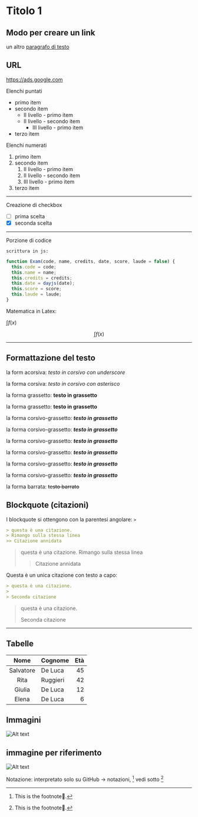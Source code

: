 # Titolo 1

## Modo per creare un link

un altro [paragrafo di testo](https://www.markdownguide.org/basic-syntax/ "Markdown: Basic Syntax")

## URL

<https://ads.google.com>

Elenchi puntati

* primo item
* secondo item
  * II livello - primo item
  * II livello - secondo item
    * III livello - primo item
* terzo item
  
Elenchi numerati

1. primo item
1. secondo item
   1. II livello - primo item
   1. II livello - secondo item
   1. III livello - primo item
1. terzo item

---
Creazione di checkbox

* [ ] prima scelta
* [x] seconda scelta

---

Porzione di codice

`scrittura in js:`

```js
function Exam(code, name, credits, date, score, laude = false) {
  this.code = code;
  this.name = name;
  this.credits = credits;
  this.date = dayjs(date);
  this.score = score;
  this.laude = laude;
}
```

Matematica in Latex:

$\int f(x)$

$$\int f(x)$$

---

## Formattazione del testo

la form acorsiva: _testo in corsivo con underscore_

la forma corsiva: *testo in corsivo con asterisco*

la forma grassetto: __testo in grassetto__

la forma grassetto: **testo in grassetto**

la forma corsivo-grassetto: ***testo in grassetto***

la forma corsivo-grassetto: ___testo in grassetto___

la forma corsivo-grassetto: **_testo in grassetto_**

la forma corsivo-grassetto: __*testo in grassetto*__

la forma corsivo-grassetto: *__testo in grassetto__*

la forma corsivo-grassetto: _**testo in grassetto**_

la forma barrata: ~~testo barrato~~

## Blockquote (citazioni)

I blockquote si ottengono con la parentesi angolare: `>`

```markdown
> questa è una citazione.
> Rimango sulla stessa linea
>> Citazione annidata
```

> questa è una citazione.
> Rimango sulla stessa linea
>> Citazione annidata

Questa è un unica citazione con testo a capo:

```md
> questa è una citazione.
>
> Seconda citazione
```

> questa è una citazione.
>
> Seconda citazione

---

## Tabelle

 Nome | Cognome | Età
 :---:|---|---:
 Salvatore | De Luca | 45
 Rita | Ruggieri | 42
 Giulia | De Luca | 12
 Elena | De Luca | 6

## Immagini

![Alt text](https://www.e-goo.it/wp-content/uploads/2014/08/delega_contatti-300x273.jpg "Contatti...")

## immagine per riferimento

[immagine]: https://www.e-goo.it/wp-content/uploads/2014/08/delega_contatti-300x273.jpg "Contatti..."

![Alt text][immagine]

[testo a piacere]: <> (This is also a comment.)
[comment]: <> (This is a comment, it will not be included)
[comment]: <> (in  the output file unless you use it in)
[comment]: <> (a reference style link.)
<!-- hkhuhoo -->
[//]: # (This may be the most platform independent comment)

Notazione: interpretato solo su GitHub -> notazioni, [^1] vedi sotto [^bignote]

[^1]: This is the footnote🚀.

[^bignote]: This is the footnote🚀.
